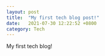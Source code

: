 ```yaml
---
layout: post
title:  "My first tech blog post!"
date:   2021-07-30 12:22:52 +0800
category: Tech
---
```

My first tech blog!